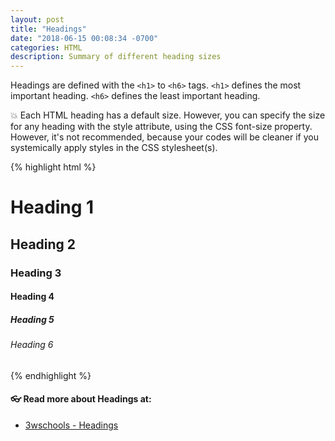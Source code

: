 ```yaml
---
layout: post
title: "Headings"
date: "2018-06-15 00:08:34 -0700"
categories: HTML
description: Summary of different heading sizes
---
```



Headings are defined with the `<h1>` to `<h6>` tags. `<h1>` defines the most important heading. `<h6>` defines the least important heading.

💥 Each HTML heading has a default size. However, you can specify the size for any heading with the style attribute, using the CSS font-size property. However, it's not recommended, because your codes will be cleaner if you systemically apply styles in the CSS stylesheet(s).

{% highlight html %}
  <h1>Heading 1</h1>
  <h2>Heading 2</h2>
  <h3>Heading 3</h3>
  <h4>Heading 4</h4>
  <h5>Heading 5</h5>
  <h6>Heading 6</h6>
{% endhighlight %}

#### 👓 Read more about Headings at:

- [3wschools - Headings](https://www.w3schools.com/html/html_headings.asp)
